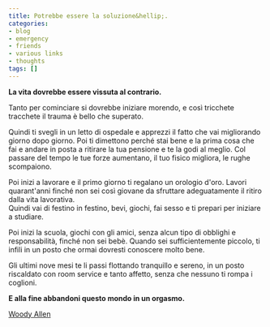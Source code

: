 ```yaml
---
title: Potrebbe essere la soluzione&hellip;.
categories:
- blog
- emergency
- friends
- various links
- thoughts
tags: []
---
```

**La vita dovrebbe essere vissuta al contrario.**

Tanto per cominciare si dovrebbe iniziare morendo, e così tricchete tracchete
il trauma è bello che superato.

Quindi ti svegli in un letto di ospedale e apprezzi il fatto che vai
migliorando giorno dopo giorno. Poi ti dimettono perché stai bene e la prima
cosa che fai e andare in posta a ritirare la tua pensione e te la godi al
meglio. Col passare del tempo le tue forze aumentano, il tuo fisico migliora,
le rughe scompaiono.

Poi inizi a lavorare e il primo giorno ti regalano un orologio d'oro. Lavori
quarant'anni finché non sei così giovane da sfruttare adeguatamente il ritiro
dalla vita lavorativa.  
Quindi vai di festino in festino, bevi, giochi, fai sesso e ti prepari per
iniziare a studiare.

Poi inizi la scuola, giochi con gli amici, senza alcun tipo di obblighi e
responsabilità, finché non sei bebè. Quando sei sufficientemente piccolo, ti
infili in un posto che ormai dovresti conoscere molto bene.

Gli ultimi nove mesi te li passi flottando tranquillo e sereno, in un posto
riscaldato con room service e tanto affetto, senza che nessuno ti rompa i
coglioni.

**E alla fine abbandoni questo mondo in un orgasmo.**  

[Woody Allen](http://it.wikipedia.org/wiki/Woody_Allen
"http://it.wikipedia.org/wiki/Woody_Allen" )

